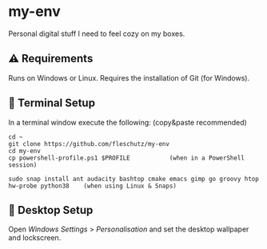 my-env
======
Personal digital stuff I need to feel cozy on my boxes.

⚠️ Requirements
----------------
Runs on Windows or Linux. Requires the installation of Git (for Windows).

🔧 Terminal Setup
------------------
In a terminal window execute the following: (copy&paste recommended)
```
cd ~
git clone https://github.com/fleschutz/my-env
cd my-env
cp powershell-profile.ps1 $PROFILE           (when in a PowerShell session)

sudo snap install ant audacity bashtop cmake emacs gimp go groovy htop hw-probe python38    (when using Linux & Snaps)
```

🔧 Desktop Setup
------------------
Open *Windows Settings* > *Personalisation* and set the desktop wallpaper and lockscreen.
